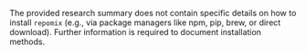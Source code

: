 The provided research summary does not contain specific details on how to install `repomix` (e.g., via package managers like npm, pip, brew, or direct download). Further information is required to document installation methods.